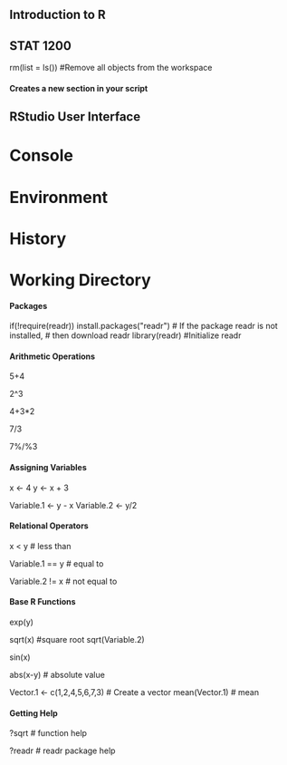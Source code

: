 ## Introduction to R ##
## STAT 1200 ##

rm(list = ls()) #Remove all objects from the workspace


#### Creates a new section in your script ####

## RStudio User Interface ##
  # Console
  # Environment
  # History
  # Working Directory

#### Packages ####

if(!require(readr)) install.packages("readr") # If the package readr is not installed, 
                                              # then download readr
library(readr) #Initialize readr


#### Arithmetic Operations ####

5+4

2^3

4+3*2

7/3

7%/%3


#### Assigning Variables ####


x <- 4
y <- x + 3


Variable.1 <- y - x
Variable.2 <- y/2


#### Relational Operators ####


x < y # less than

Variable.1 == y # equal to

Variable.2 != x # not equal to



#### Base R Functions ####

exp(y)

sqrt(x) #square root
sqrt(Variable.2)

sin(x)

abs(x-y) # absolute value

Vector.1 <- c(1,2,4,5,6,7,3) # Create a vector
mean(Vector.1) # mean


#### Getting Help ####

?sqrt # function help

?readr # readr package help
